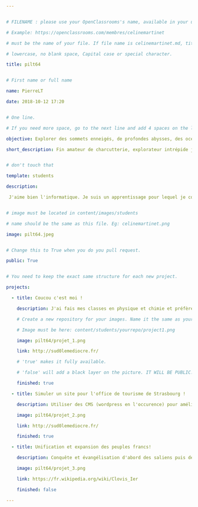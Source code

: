 ```yaml
---


# FILENAME : please use your OpenClassrooms's name, available in your url.

# Example: https://openclassrooms.com/membres/celinemartinet

# must be the name of your file. If file name is celinemartinet.md, title is celinemartinet.

# lowercase, no blank space, Capital case or special character.

title: pilt64


# First name or full name

name: PierreLT

date: 2018-10-12 17:20


# One line.

# If you need more space, go to the next line and add 4 spaces on the left, as in 'description'.

objective: Explorer des sommets enneigés, de profondes abysses, des océans d'incertitudes et de silence infini.

short_description: Fin amateur de charcutterie, explorateur intrépide je vainc la monotonie en apprenant chaque jours de nouveaux paradigmes. http://sud0lemediocre.fr/


# don't touch that

template: students

description:

 J'aime bien l'informatique. Je suis un apprentissage pour lequel je code plus en php/js et je proffite des cours pour découvrir en même temps python :) 


# image must be located in content/images/students

# name should be the same as this file. Eg: celinemartinet.png

image: pilt64.jpeg


# Change this to True when you do you pull request.

public: True


# You need to keep the exact same structure for each new project.

projects:

  - title: Coucou c'est moi !

    description: J'ai fais mes classes en physique et chimie et préfère désormais jouer avec les ordinateurs. 

    # Create a new repository for your images. Name it the same as your nickname and profile picture.

    # Image must be here: content/students/yourrepo/project1.png

    image: pilt64/projet_1.png

    link: http://sud0lemediocre.fr/

    # 'true' makes it fully available.

    # 'false' will add a black layer on the picture. IT WILL BE PUBLIC!

    finished: true

  - title: Simuler un site pour l'office de tourisme de Strasbourg !

    description: Utiliser des CMS (wordpress en l'occurence) pour améliorer (moai) le site de l'OT de Strasbourg. 

    image: pilt64/projet_2.png

    link: http://sud0lemediocre.fr/

    finished: true

  - title: Unification et expansion des peuples francs!

    description: Conquête et évangélisation d'abord des saliens puis de tous les francs.

    image: pilt64/projet_3.png

    link: https://fr.wikipedia.org/wiki/Clovis_Ier

    finished: false

---
```

